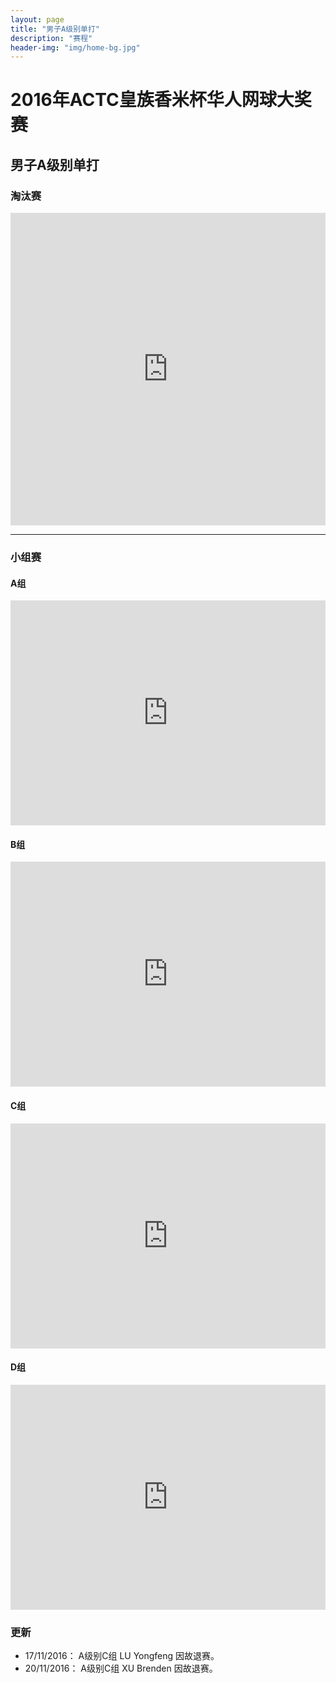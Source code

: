 ```yaml
---
layout: page
title: "男子A级别单打"
description: "赛程"
header-img: "img/home-bg.jpg"
---
```

<style>
@media (max-width: 767px) {
    iframe {
        max-width: calc(100vw + 40px) !important;
        margin: -11px -25px;}
    .iframe-wrapper {
        width:100vw;
        overflow: hidden;
        margin: 0 -15px;}
}
</style>

<h1><p class="text-center">2016年ACTC皇族香米杯华人网球大奖赛</p></h1>
<h2><p class="text-center">男子A级别单打</p></h2>


<h3>淘汰赛</h3>
<div class="row">
  <div class="col-xs-offset-1 col-xs-10 col-sm-offset-1 col-sm-10  col-md-offset-1 col-md-10  col-lg-offset-1 col-lg-10 col-centered vcenter">
    <div class="embed-responsive embed-responsive-4by3">
      <iframe class="embed-responsive-item" src="http://actc.challonge.com/2016asingle_final/module" width="100%" height="500" frameborder="0" scrolling="auto" allowtransparency="true"></iframe>
    </div>
  </div>
</div>

<hr>

<h3>小组赛</h3>
<div class="row">
  <div class="col-xs-offset-1 col-xs-10 col-sm-offset-1 col-sm-10  col-md-offset-1 col-md-10  col-lg-offset-1 col-lg-10 col-centered vcenter">
    <h4>A组</h4>
    <div class="embed-responsive embed-responsive-4by3">
      <iframe class="embed-responsive-item" src="http://actc.challonge.com/2016asingle_a/module?show_standings=1&tab=standings" width="100%" height="360" frameborder="0" scrolling="auto" allowtransparency="true"></iframe>
    </div>
  </div>
  <div class="col-xs-offset-1 col-xs-10 col-sm-offset-1 col-sm-10  col-md-offset-1 col-md-10  col-lg-offset-1 col-lg-10 col-centered vcenter">
    <h4>B组</h4>
    <div class="embed-responsive embed-responsive-4by3">
      <iframe class="embed-responsive-item" src="http://actc.challonge.com/2016asingle_b/module?show_standings=1&tab=standings" width="100%" height="360" frameborder="0" scrolling="auto" allowtransparency="true"></iframe>
    </div>
  </div>
  <div class="col-xs-offset-1 col-xs-10 col-sm-offset-1 col-sm-10  col-md-offset-1 col-md-10  col-lg-offset-1 col-lg-10 col-centered vcenter">
    <h4>C组</h4>
    <div class="embed-responsive embed-responsive-4by3">
      <iframe class="embed-responsive-item" src="http://actc.challonge.com/2016asingle_c/module?show_standings=1&tab=standings" width="100%" height="360" frameborder="0" scrolling="auto" allowtransparency="true"></iframe>
    </div>
  </div>
  <div class="col-xs-offset-1 col-xs-10 col-sm-offset-1 col-sm-10  col-md-offset-1 col-md-10  col-lg-offset-1 col-lg-10 col-centered vcenter">
    <h4>D组</h4>
    <div class="embed-responsive embed-responsive-4by3">
      <iframe class="embed-responsive-item" src="http://actc.challonge.com/2016asingle_d/module?show_standings=1&tab=standings" width="100%" height="360" frameborder="0" scrolling="auto" allowtransparency="true"></iframe>
    </div>
  </div>
</div>


<h3>更新</h3>
  <ul>
    <li>17/11/2016： A级别C组 LU Yongfeng 因故退赛。</li>
    <li>20/11/2016： A级别C组 XU Brenden 因故退赛。</li>
  </ul>
<br>
